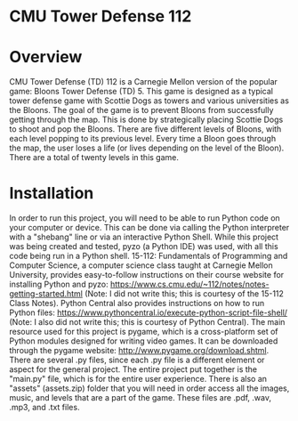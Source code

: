# CMU Tower Defense 112

# Overview
CMU Tower Defense (TD) 112 is a Carnegie Mellon version of the popular game: Bloons Tower Defense (TD) 5. This game is designed as a typical tower defense game with Scottie Dogs as towers and various universities as the Bloons. The goal of the game is to prevent Bloons from successfully getting through the map. This is done by strategically placing Scottie Dogs to shoot and pop the Bloons. There are five different levels of Bloons, with each level popping to its previous level. Every time a Bloon goes through the map, the user loses a life (or lives depending on the level of the Bloon). There are a total of twenty levels in this game. 

# Installation
In order to run this project, you will need to be able to run Python code on your computer or device. This can be done via calling the Python interpreter with a "shebang" line or via an interactive Python Shell. While this project was being created and tested, pyzo (a Python IDE) was used, with all this code being run in a Python shell. 15-112: Fundamentals of Programming and Computer Science, a computer science class taught at Carnegie Mellon University, provides easy-to-follow instructions on their course website for installing Python and pyzo: https://www.cs.cmu.edu/~112/notes/notes-getting-started.html (Note: I did not write this; this is courtesy of the 15-112 Class Notes). Python Central also provides instructions on how to run Python files: https://www.pythoncentral.io/execute-python-script-file-shell/ (Note: I also did not write this; this is courtesy of Python Central). The main resource used for this project is pygame, which is a cross-platform set of Python modules designed for writing video games. It can be downloaded through the pygame website: http://www.pygame.org/download.shtml. There are several .py files, since each .py file is a different element or aspect for the general project. The entire project put together is the "main.py" file, which is for the entire user experience. There is also an "assets" (assets.zip) folder that you will need in order access all the images, music, and levels that are a part of the game. These files are .pdf, .wav, .mp3, and .txt files. 
